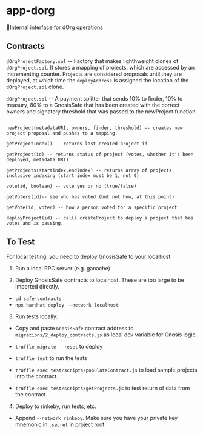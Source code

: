 # app-dorg

📱Internal interface for dOrg operations

## Contracts

`dOrgProjectFactory.sol` -- Factory that makes lighthweight clones of `dOrgProject.sol`. It stores a mapping of projects, which are accessed by an incrementing counter. Projects are considered proposals until they are deployed, at which time the `deployAddress` is assigned the location of the `dOrgProject.sol` clone. 

`dOrgProject.sol` -- A payment splitter that sends 10% to finder, 10% to treasury, 80% to a GnosisSafe that has been created with the correct owners and signatory threshold that was passed to the newProject function. 

```

newProject(metadataURI, owners, finder, threshold) -- creates new project proposal and pushes to a mapping.

getProjectIndex() -- returns last created project id

getProject(id) -- returns status of project (votes, whether it's been deployed, metadata URI)

getProjects(startindex,endindex) -- returns array of projects, inclusive indexing (start index must be 1, not 0)

vote(id, boolean) -- vote yes or no (true/false)

getVoters(id)-- see who has voted (but not how, at this point)

getVote(id, voter) -- how a person voted for a specific project

deployProject(id) -- calls createProject to deploy a project that has votes and is passing. 

```

## To Test

For local testing, you need to deploy GnosisSafe to your localhost. 

1) Run a local RPC server (e.g. ganache)

2) Deploy GnosisSafe contracts to localhost. These are too large to be imported directly.

- `cd safe-contracts`
- `npx hardhat deploy --network localhost`

3) Run tests locally:

- Copy and paste `GnosisSafe` contract address to `migrations/2_deploy_contracts.js` as local dev variable for Gnosis logic.

- `truffle migrate --reset` to deploy

- `truffle test` to run the tests

- `truffle exec test/scripts/populateContract.js` to load sample projects into the contract.

- `truffle exec test/scripts/getProjects.js` to test return of data from the contract.

4) Deploy to rinkeby, run tests, etc.

- Append `--network rinkeby`. Make sure you have your private key mnemonic in `.secret` in project root.